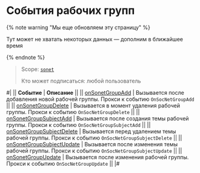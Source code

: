 # События рабочих групп

{% note warning "Мы еще обновляем эту страницу" %}

Тут может не хватать некоторых данных — дополним в ближайшее время

{% endnote %}

> Scope: [`sonet`](../../scopes/permissions.md)
>
> Кто может подписаться: любой пользователь

#|
|| **Событие** | **Описание** ||
|| [onSonetGroupAdd](./on-sonet-group-add.md) | Вызывается после добавления новой рабочей группы. Прокси к событию `OnSocNetGroupAdd` ||
|| [onSonetGroupDelete](./on-sonet-group-delete.md) | Вызывается в момент удаления рабочей группы. Прокси к событию `OnSocNetGroupDelete` ||
|| [onSonetGroupSubjectAdd](./on-sonet-group-subject-add.md) | Вызывается после создания темы рабочей группы. Прокси к событию `OnSocNetGroupSubjectAdd` ||
|| [onSonetGroupSubjectDelete](./on-sonet-group-subject-delete.md) | Вызывается перед удалением темы рабочей группы. Прокси к событию `OnSocNetGroupSubjectDelete` ||
|| [onSonetGroupSubjectUpdate](./on-sonet-group-subject-update.md) | Вызывается после изменения темы рабочей группы. Прокси к событию `OnSocNetGroupSubjectUpdate` ||
|| [onSonetGroupUpdate](./on-sonet-group-update.md) | Вызывается после изменения рабочей группы. Прокси к событию `OnSocNetGroupUpdate` ||
|#
